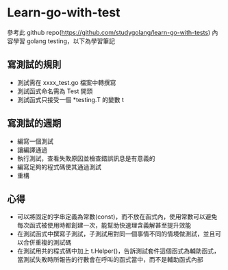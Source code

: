 # Learn-go-with-test

參考此 github repo(https://github.com/studygolang/learn-go-with-tests) 內容學習 golang testing，以下為學習筆記

## 寫測試的規則
- 測試需在 xxxx_test.go 檔案中轉撰寫
- 測試函式命名需為 Test 開頭
- 測試函式只接受一個 *testing.T 的變數 t

## 寫測試的週期
- 編寫一個測試
- 讓編譯通過
- 執行測試，查看失敗原因並檢查錯誤訊息是有意義的
- 編寫足夠的程式碼使其通過測試
- 重構

## 心得
- 可以將固定的字串定義為常數(const)，而不放在函式內，使用常數可以避免每次函式被使用時都創建一次，能幫助快速理含義解甚至提升效能
- 在測試函式中撰寫子測試，子測試用對同一個事情不同的情境做測試，並且可以合併重複的測試碼
- 在測試用共的程式碼中加上 t.Helper()，告訴測試套件這個函式為輔助函式，當測試失敗時所報告的行數會在呼叫的函式當中，而不是輔助函式內部